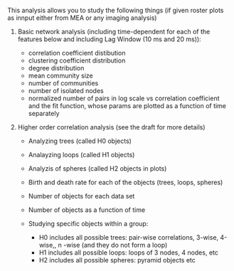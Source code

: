 This analysis allows you to study the following things (if given roster plots as innput either from MEA or any imaging analysis)

1. Basic network analysis (including time-dependent for each of the features below and including Lag Window (10 ms and 20 ms)):
   
    - correlation coefficient distibution
    - clustering coefficient distribution
    - degree distribution
    - mean community size
    - number of communities
    - number of isolated nodes
    - normalized number of pairs in log scale vs correlation coefficient and the fit function, whose params are plotted as a function of time separately
      
2. Higher order correlation analysis (see the draft for more details)
   
   - Analyzing trees (called H0 objects)
   - Analayzing loops (called H1 objects)
   - Analyzis of spheres (called H2 objects in plots)
  
   - Birth and death rate for each of the objects (trees, loops, spheres)
   - Number of objects for each data set
   - Number of objects as a function of time
   - Studying specific objects within a group:
       - H0 includes all possible trees: pair-wise correlations, 3-wise, 4-wise,, n -wise (and they do not form a loop)
       - H1 includes all possible loops: loops of 3 nodes, 4 nodes, etc
       - H2 includes all possible spheres: pyramid objects etc 
